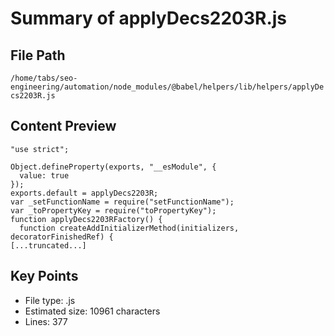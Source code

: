 # Summary of applyDecs2203R.js
  
## File Path
`/home/tabs/seo-engineering/automation/node_modules/@babel/helpers/lib/helpers/applyDecs2203R.js`

## Content Preview
```
"use strict";

Object.defineProperty(exports, "__esModule", {
  value: true
});
exports.default = applyDecs2203R;
var _setFunctionName = require("setFunctionName");
var _toPropertyKey = require("toPropertyKey");
function applyDecs2203RFactory() {
  function createAddInitializerMethod(initializers, decoratorFinishedRef) {
[...truncated...]
```

## Key Points
- File type: .js
- Estimated size: 10961 characters
- Lines: 377
